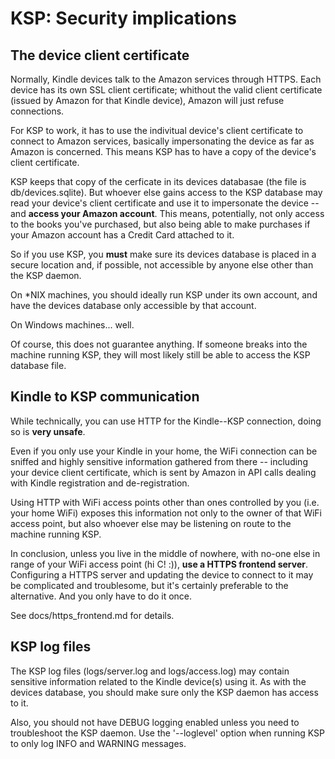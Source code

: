 KSP: Security implications
==========================


The device client certificate
-----------------------------

Normally, Kindle devices talk to the Amazon services through HTTPS. Each
device has its own SSL client certificate; whithout the valid client
certificate (issued by Amazon for that Kindle device), Amazon will just refuse
connections.

For KSP to work, it has to use the indivitual device's client certificate to
connect to Amazon services, basically impersonating the device as far as
Amazon is concerned. This means KSP has to have a copy of the device's client
certificate.

KSP keeps that copy of the cerficate in its devices databasae (the file is
db/devices.sqlite). But whoever else gains access to the KSP database may read
your device's client certificate and use it to impersonate the device -- and
**access your Amazon account**. This means, potentially, not only access to
the books you've purchased, but also being able to make purchases if your
Amazon account has a Credit Card attached to it.

So if you use KSP, you **must** make sure its devices database is placed in a
secure location and, if possible, not accessible by anyone else other than the
KSP daemon.

On *NIX machines, you should ideally run KSP under its own account, and
have the devices database only accessible by that account.

On Windows machines... well.

Of course, this does not guarantee anything. If someone breaks into the
machine running KSP, they will most likely still be able to access the KSP
database file.


Kindle to KSP communication
---------------------------

While technically, you can use HTTP for the Kindle--KSP connection, doing so
is **very unsafe**.

Even if you only use your Kindle in your home, the WiFi connection can be
sniffed and highly sensitive information gathered from there -- including your
device client certificate, which is sent by Amazon in API calls dealing with
Kindle registration and de-registration.

Using HTTP with WiFi access points other than ones controlled by you (i.e.
your home WiFi) exposes this information not only to the owner of that WiFi
access point, but also whoever else may be listening on route to the machine
running KSP.

In conclusion, unless you live in the middle of nowhere, with no-one else in
range of your WiFi access point (hi C! :)), **use a HTTPS frontend server**.
Configuring a HTTPS server and updating the device to connect to it may be
complicated and troublesome, but it's certainly preferable to the alternative.
And you only have to do it once.

See docs/https_frontend.md for details.


KSP log files
-------------

The KSP log files (logs/server.log and logs/access.log) may contain sensitive
information related to the Kindle device(s) using it. As with the devices
database, you should make sure only the KSP daemon has access to it.

Also, you should not have DEBUG logging enabled unless you need to
troubleshoot the KSP daemon. Use the '--loglevel' option when running KSP
to only log INFO and WARNING messages.
